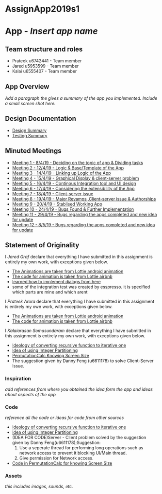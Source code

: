 # AssignApp2019s1
# App - _Insert app name_

## Team structure and roles 
+ Prateek u6742441 - Team member 
+ Jared u5953599 - Team member 
+ Kalai u6555407 - Team member   

## App Overview 

_Add a paragraph the gives a summary of the app you implemented. Include a small screen shot here._

## Design Documentation 
+ [Design Summary](../Resources/DesignSummary.md)
+ [Testing Summary](../Resources/TestingSummary.md)

## Minuted Meetings
+ [Meeting 1 - 8/4/19 - Deciding on the topic of app & Dividing tasks](../Resources/Meeting1.md)
+ [Meeting 2 - 12/4/19 - Logic & Base/Template of the App](../Resources/Meeting2.md)
+ [Meeting 3 - 14/4/19 - Linking up Logic of the App](../Resources/Meeting3.md)
+ [Meeting 4 - 15/4/19 - Graphical Display & client-server problem](../Resources/Meeting4.md)
+ [Meeting 5 - 16/4/19 - Continous Integration tool and UI design](../Resources/Meeting5.md)
+ [Meeting 6 - 17/4/19 - Considering the extensibility of the App](../Resources/Meeting6.md)
+ [Meeting 7 - 18/4/19 - Client-server issue](../Resources/Meeting7.md)
+ [Meeting 8 - 19/4/19 - Major Revamps ,Client-server issue & Authorships](../Resources/Meeting8.md)
+ [Meeting 9 - 20/4/19 - Stablised Working App](../Resources/Meeting9.md)
+ [Meeting 10 - 24/4/19 - Bugs Found & Further Implementation](../Resources/Meeting10.md)
+ [Meeting 11 - 29/4/19 - Bugs regarding the apps completed and  new idea for update](../Resources/Meeting11.md)
+ [Meeting 12 - 8/5/19 - Bugs regarding the apps completed and  new idea for update](../Resources/Meeting12.md)


## Statement of Originality

I _Jared Graf_ declare that everything I have submitted in this
assignment is entirely my own work, with exceptions given below.
+ [The Animations are taken from Lottie android animation](https://lottiefiles.com/)
+ [The code for animation is taken from Lottie airbnb](https://airbnb.io/lottie/#/android)
+ [learned how to implement dialogs from here](https://developer.android.com/guide/topics/ui/dialogs.html)
+ some of the integration test was created by esspresso. it is specified which parts are mine and which arent

I _Prateek Arora_ declare that everything I have submitted in this
assignment is entirely my own work, with exceptions given below.
+ [The Animations are taken from Lottie android animation](https://lottiefiles.com/)
+ [The code for animation is taken from Lottie airbnb](https://airbnb.io/lottie/#/android)

I _Kalaiarasan Somasundaram_ declare that everything I have submitted in this
assignment is entirely my own work, with exceptions given below.
+ [Ideology of converting recursive function to iterative one](https://stackoverflow.com/questions/159590/way-to-go-from-recursion-to-iteration)
+ [Idea of using Integer Partitioning](https://stackoverflow.com/questions/7331093/getting-all-possible-sums-that-add-up-to-a-given-number)
+ [PermutationCalc Knowing Screen Size](https://stackoverflow.com/questions/4743116/get-screen-width-and-height-in-android)
+ The suggestion given by Danny Feng (u6611178) to solve Client-Server Issue.

### Inspiration

_add references from where you obtained the idea form the app and ideas about aspects of the app_

### Code
_reference all the code or ideas for code from other sources_ 
+ [Ideology of converting recursive function to iterative one](https://stackoverflow.com/questions/159590/way-to-go-from-recursion-to-iteration) 
+ [Idea of using Integer Partitioning](https://stackoverflow.com/questions/7331093/getting-all-possible-sums-that-add-up-to-a-given-number)
+ (IDEA FOR CODE)Server - Client problem solved by the suggestion given by Danny Feng(u6611178);Suggestion: <br>
  1. Use a seperate thread for performing long operations such as network access
     to prevent it  blocking UI/Main thread.
  2. Give permission for Network access.
+ [Code in PermutationCalc for knowing Screen Size](https://stackoverflow.com/questions/4743116/get-screen-width-and-height-in-android)


### Assets 

_this includes images, sounds, etc._
